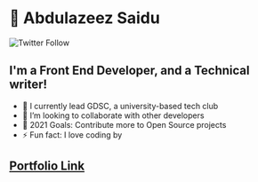 #  👋 Abdulazeez Saidu

![Twitter Follow](https://img.shields.io/twitter/follow/mr_abdul09?color=blue&style=for-the-badge)

## I'm a Front End Developer, and a Technical writer!

- 🌱 I currently lead GDSC, a university-based tech club
- 👯 I’m looking to collaborate with other developers
- 🥅 2021 Goals: Contribute more to Open Source projects
- ⚡ Fun fact: I love coding by 

## [Portfolio Link](https://danmasanii.github.io/Portfolio/)

